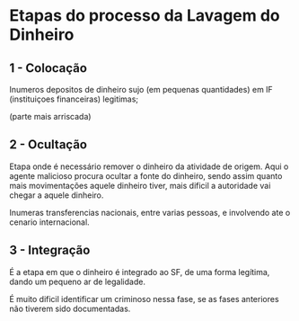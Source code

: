 # Etapas do processo da Lavagem do Dinheiro

## 1 - Colocação

Inumeros depositos de dinheiro sujo (em pequenas quantidades) em IF (instituiçoes financeiras) legitimas;

(parte mais arriscada)

## 2 - Ocultação

Etapa onde é necessário remover o dinheiro da atividade de origem. 
Aqui o agente malicioso procura ocultar a fonte do dinheiro, sendo assim quanto mais movimentações aquele dinheiro tiver, mais dificil a autoridade vai chegar a aquele dinheiro.

Inumeras transferencias nacionais, entre varias pessoas, e involvendo ate o cenario internacional.


## 3 - Integração

É a etapa em que o dinheiro é integrado ao SF, de uma forma legítima, dando um pequeno ar de legalidade.  

É muito dificil identificar um criminoso nessa fase, se as fases anteriores não tiverem sido documentadas.